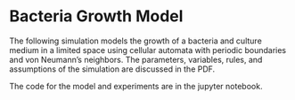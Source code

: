 # Bacteria Growth Model

The following simulation models the growth of a bacteria and culture medium in a limited space using cellular automata with periodic boundaries and von Neumann’s neighbors. The parameters, variables, rules, and assumptions of the simulation are discussed in the PDF.

The code for the model and experiments are in the jupyter notebook.

